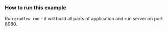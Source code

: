 ### How to run this example

Run `gradlew run` - it will build all parts of application and run server on port 8080.